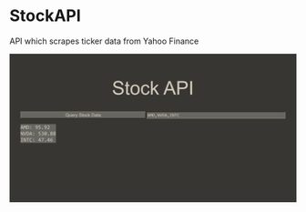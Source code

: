 # StockAPI
API which scrapes ticker data from Yahoo Finance

![alt text](https://github.com/ChristopherMcCracken/StockAPI/blob/master/StockAPI.png)
